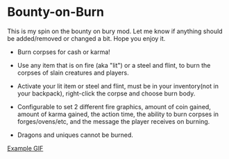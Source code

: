 # Bounty-on-Burn

This is my spin on the bounty on bury mod. Let me know if anything should be added/removed or changed a bit. Hope you enjoy it.


- Burn corpses for cash or karma!
- Use any item that is on fire (aka "lit") or a steel and flint, to burn the corpses of slain creatures and players.

- Activate your lit item or steel and flint, must be in your inventory(not in your backpack), right-click the corpse and choose burn body.

- Configurable to set 2 different fire graphics, amount of coin gained, amount of karma gained, the action time, the ability to burn corpses in forges/ovens/etc, and the message the player receives on burning.

- Dragons and uniques cannot be burned.


[Example GIF](https://i.imgur.com/PeKljpS.gifv)
